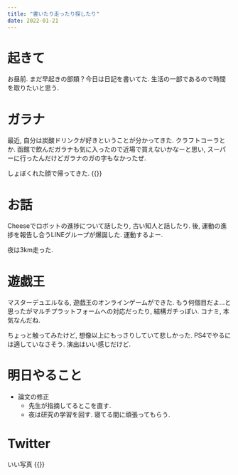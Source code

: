 ```yaml
---
title: "書いたり走ったり探したり"
date: 2022-01-21
---
```


# 起きて
お昼前. まだ早起きの部類？今日は日記を書いてた. 生活の一部であるので時間を取りたいと思う.

# ガラナ
最近, 自分は炭酸ドリンクが好きということが分かってきた. クラフトコーラとか. 函館で飲んだガラナも気に入ったので近場で買えないかなーと思い, スーパーに行ったんだけどガラナのガの字もなかったぜ.

しょぼくれた顔で帰ってきた.
{{<tweet user="dango_bot" id="1484445567732563968">}}

# お話
Cheeseでロボットの進捗について話したり, 古い知人と話したり. 後, 運動の進捗を報告し合うLINEグループが爆誕した. 運動するよー.

夜は3km走った.

# 遊戯王
マスターデュエルなる, 遊戯王のオンラインゲームができた. もう何個目だよ...と思ったがマルチプラットフォームへの対応だったり, 結構ガチっぽい. コナミ, 本気なんだね.

ちょっと触ってみたけど, 想像以上にもっさりしていて悲しかった. PS4でやるには適していなさそう. 演出はいい感じだけど.

# 明日やること
- 論文の修正
  - 先生が指摘してるとこを直す.
  - 夜は研究の学習を回す. 寝てる間に頑張ってもらう.


# Twitter
いい写真
{{<tweet user="dango_bot" id="1484372525983223808">}}